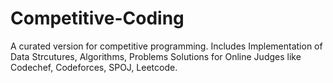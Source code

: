 # Competitive-Coding
A curated version for competitive programming. Includes Implementation of Data Strcutures, Algorithms, Problems Solutions for Online Judges like Codechef, Codeforces, SPOJ, Leetcode.
